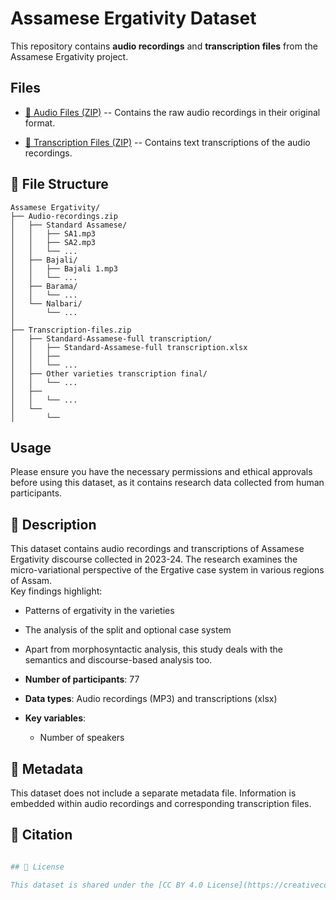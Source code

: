 # Assamese Ergativity Dataset

This repository contains **audio recordings** and **transcription files** from the Assamese Ergativity project.

## Files

- [📂 Audio Files (ZIP)](https://drive.google.com/file/d/1lrUjsHNi4BRZ7VmAppAI7dFs_AxmKszj/view?usp=sharing)
-- Contains the raw audio recordings in their original format.

- [📂 Transcription Files (ZIP)](https://drive.google.com/file/d/1HMtuTk7PrP6XvZZS67UqB_vWxDCogdfF/view?usp=sharing)
-- Contains text transcriptions of the audio recordings.

## 📂 File Structure  
```text
Assamese Ergativity/
├── Audio-recordings.zip
│   ├── Standard Assamese/
│   │   ├── SA1.mp3
│   │   ├── SA2.mp3
│   │   └── ...
│   ├── Bajali/
│   │   ├── Bajali 1.mp3
│   │   └── ...
│   ├── Barama/
│   │   └── ...
│   └── Nalbari/
│       └── ...
│
├── Transcription-files.zip
│   ├── Standard-Assamese-full transcription/
│   │   ├── Standard-Assamese-full transcription.xlsx
│   │   ├── 
│   │   └── ...
│   ├── Other varieties transcription final/
│   │   └── ...
│   ├── 
│   │   └── ...
│   └── 
│       └──
```
## Usage

Please ensure you have the necessary permissions and ethical approvals before using this dataset, as it contains research data collected from human participants.



## 🧾 Description  

This dataset contains audio recordings and transcriptions of Assamese Ergativity discourse collected in 2023-24. The research examines the micro-variational perspective of the Ergative case system in various regions of Assam.  
Key findings highlight:  
- Patterns of ergativity in the varieties  
- The analysis of the split and optional case system 
- Apart from morphosyntactic analysis, this study deals with the semantics and discourse-based analysis too.

- **Number of participants**: 77  
- **Data types**: Audio recordings (MP3) and transcriptions (xlsx)  
- **Key variables**:  
  - Number of speakers  
  
## 🧬 Metadata  

This dataset does not include a separate metadata file. Information is embedded within audio recordings and corresponding transcription files.  

## 📜 Citation  

```bibtex

## 📄 License

This dataset is shared under the [CC BY 4.0 License](https://creativecommons.org/licenses/by/4.0/).


